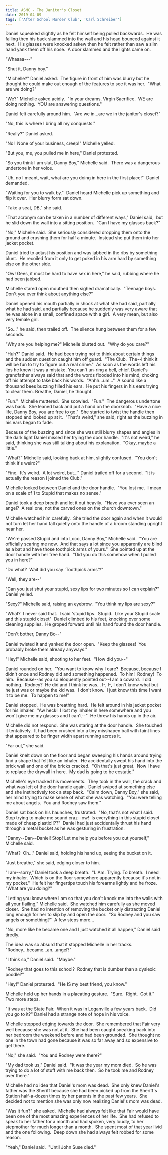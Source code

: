 ```yaml
---
title: ASMC - The Janitor's Closet
date: 2019-04-09
tags: ['After School Murder Club', 'Carl Schreiber']
---
```


Daniel squeaked slightly as he felt himself being pulled backwards.  He was falling then his back slammed into the wall and his head bounced against it next.  His glasses were knocked askew then he felt rather than saw a slim hand yank them off his nose.  A door slammed and the lights came on.

"Whaaaa---"

"Shut it, Danny boy."

"Michelle?" Daniel asked.  The figure in front of him was blurry but he thought he could make out enough of the features to see it was her.  "What are we doing?"

"We?" Michelle asked acidly.  "In your dreams, Virgin Sacrifice.  WE are doing nothing.  YOU are answering questions."

Daniel felt carefully around him.  "Are we in...are we in the janitor's closet?"

"No, this is where I bring all my conquests."

"Really?" Daniel asked.

"No!  None of your business, creep!" Michelle yelled.

"But you, me, you pulled me in here," Daniel protested.

"So you think I am slut, Danny Boy," Michelle said.  There was a dangerous undertone in her voice.

"Uh, no I meant, wait, what are you doing in here in the first place!"  Daniel demanded.

"Waiting for you to walk by."  Daniel heard Michelle pick up something and flip it over.  Her blurry form sat down.

"Take a seat, DB," she said.

"That acronym can be taken in a number of different ways," Daniel said,  but he slid down the wall into a sitting position.  "Can I have my glasses back?"

"No," Michelle said.  She seriously considered dropping them onto the ground and crushing them for half a minute.  Instead she put them into her jacket pocket.

Daniel tried to adjust his position and was jabbed in the ribs by something blunt.  He recoiled from it only to get poked in his arm hard by something else on the other side.

"Ow! Gees, it must be hard to have sex in here," he said, rubbing where he had been jabbed.

Michelle stared open mouthed then sighed dramatically.  "Teenage boys.  Don't you ever think about anything else?"

Daniel opened his mouth partially in shock at what she had said, partially what he had said, and partially because he suddenly was very aware that he was alone in a small, confined space with a girl.  A very mean, but also very female girl.

"So..." he said, then trailed off.  The silence hung between them for a few seconds.

"Why are you helping me?" Michelle blurted out.  "Why do you care?"

"Huh?" Daniel said.  He had been trying not to think about certain things and the sudden question caught him off guard.  "The Club.  The--I think it will be fun to try to figure out a real crime."  As soon as the words left his lips he knew it was a mistake. You can't un-ring a bell, chief. Daniel's grandfather always said that and the words flooded into his mind, choking off his attempt to take back his words.  "Ahhh...um..."  A sound like a thousand bees buzzing filled his ears.  He put his fingers in his ears trying to clear them. Breathe, Daniel, he thought.

"Fun."  Michelle muttered.  She scowled.  "Fun."  The dangerous undertone was back.  She leaned back and put a hand on the doorknob.  "Have a nice life, Danny Boy, you are free to go."  She started to twist the handle then stopped and looked up at it.  "That's weird," she said, right as the buzzing in his ears began to fade.

Because of the buzzing and since she was still blurry shapes and angles in the dark light Daniel missed her trying the door handle.  "It's not weird," he said, thinking she was still talking about his explanation.  "Okay, maybe a little."

"What?" Michelle said, looking back at him, slightly confused.  "You don't think it's weird?"

"Fine.  It's weird.  A lot weird, but..." Daniel trailed off for a second.  "It is actually the reason I joined the Club."

Michelle looked between Daniel and the door handle.  "You lost me.  I mean on a scale of 1 to Stupid that makes no sense."

Daniel took a deep breath and let it out heavily.  "Have you ever seen an angel?  A real one, not the carved ones on the church downtown."

Michelle watched him carefully.  She tried the door again and when it would not turn let her hand fall quietly onto the handle of a broom standing upright near her.

"We're passed Stupid and into Loco, Danny Boy," Michelle said.  "You are officially scaring me now.  And that says a lot since you apparently are blind as a bat and have those toothpick arms of yours."  She pointed up at the door handle with her free hand.  "Did you do this somehow when I pulled you in here?"

"Do what?  Wait did you say 'Toothpick arms'?"

"Well, they are--"

"Can you just shut your stupid, sexy lips for two minutes so I can explain?" Daniel yelled.

"Sexy?" Michelle said, raising an eyebrow.  "You think my lips are sexy?"

"What?  I never said that.  I said 'stupid lips.  Stupid.  Like your Stupid scale and this stupid closet"  Daniel climbed to his feet, knocking over some cleaning supplies.  He groped forward until his hand found the door handle.

"Don't bother, Danny Bo--"

Daniel twisted it and yanked the door open.  "Keep the glasses!  You probably broke them already anyways."

"Hey!" Michelle said, shooting to her feet.  "How did you--"

Daniel rounded on her.  "You want to know why I care?  Because, because I didn't once and Rodney did and something happened.  To him!  Rodney!  To him.  Because--as you so eloquently pointed out--I am a coward.  I did nothing.  Rodney?  He did and I think he was... I-, I-, I don't know what but he just was or maybe the kid was.  I don't know.  I just know this time I want it to be me.  To happen to me!"

Daniel stopped.  He was breathing hard.  He felt around in his jacket pocket for his inhaler.  "Aw heck!  I lost my inhaler in here somewhere and you won't give me my glasses and I can't--"  He threw his hands up in the air.

Michelle did not respond.  She was staring at the door handle.  She touched it tentatively.  It had been crushed into a tiny misshapen ball with faint lines that appeared to be finger width apart running across it.

"Far out," she said.

Daniel knelt down on the floor and began sweeping his hands around trying find a shape that felt like an inhaler.  He accidentally swept his hand into the brick wall and one of the bricks cracked.  "Oh that's just great.  Now I have to replace the drywall in here.  My dad is going to be ecstatic."

Michelle's eye tracked his movements.  They took in the wall, the crack and what was left of the door handle again.  Daniel swiped at something else and she instinctively took a step back.  "Calm down, Danny Boy," she said, her mind trying to make sense of what she was watching.  "You were telling me about angels.  You and Rodney saw them."

Daniel sat back on his haunches, frustrated.  "No, that's not what I said.  Stop trying to make me sound craz--ow!  Is everything in this stupid closet made of cheap plastic!!??"  Daniel had just accidentally thrust his hand through a metal bucket as he was gesturing in frustration.

"Danny--Dan--Daniel! Stop! Let me help you before you cut yourself," Michelle said.

"What?  Oh..." Daniel said, holding his hand up, seeing the bucket on it.

"Just breathe," she said, edging closer to him.

"I am--sorry," Daniel took a deep breath.  "I. Am. Trying. To breath.  I need my inhaler.  Which is on the floor somewhere apparently because it's not in my pocket."  He felt her fingertips touch his forearms lightly and he froze.  "What are you doing?"

"Letting you know where I am so that you don't knock me into the walls with all your flailing," Michelle said.  She watched him carefully as she moved closer.  She had no intention of removing the bucket only distracting Daniel long enough for her to slip by and open the door.  "So Rodney and you saw angels or something?"  A few steps more...

"No, more like he became one and I just watched it all happen," Daniel said tiredly.

The idea was so absurd that it stopped Michelle in her tracks.  "Rodney...became...an...angel?"

"I think so," Daniel said.  "Maybe."

"Rodney that goes to this school?  Rodney that is dumber than a dyslexic poodle?"

"Hey!" Daniel protested.  "He IS my best friend, you know."

Michelle held up her hands in a placating gesture.  "Sure.  Right.  Got it."  Two more steps.

"It was at the State Fair.  When it was in Loganville a few years back.  Did you go to it?" Daniel had a strange note of hope in his voice.

Michelle stopped edging towards the door.  She remembered that Fair very well because she was not at it.  She had been caught sneaking back into her bedroom the weekend before and had been grounded.  She thought no one in the town had gone because it was so far away and so expensive to get there.

"No," she said.  "You and Rodney were there?"

"My dad took us," Daniel said.  "It was the year my mom died.  So he was trying to do a lot of stuff with me back then.  So he took me and Rodney over there."

Michelle had no idea that Daniel's mom was dead.  She only knew Daniel's father was the Sheriff because she had been picked up from the Sheriff's Station half-a-dozen times by her parents in the past few years.  She decided not to mention she was only now realizing Daniel's mom was dead.

"Was it fun?" she asked.  Michelle had always felt like that Fair would have been one of the most amazing experiences of her life.  She had refused to speak to her father for a month and had spoken, very loudly, to her stepmother for much longer than a month.  She spent most of that year livid and the one following.  Deep down she had always felt robbed for some reason.

"Yeah," Daniel said.  "Until John Suse died."
